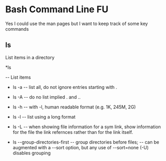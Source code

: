 # Bash Command Line FU
 Yes I could use the man pages but I want to keep track of some key commands

 ## ls
 List items in a directory

*ls

  -- List items 

* ls -a
  -- list all, do not ignore entries starting with .

* ls -A
   -- do no list implied . and ..

* ls -h 
  -- with -l, human readable format (e.g. 1K, 245M, 2G)
* ls -l
  -- list using a long format
* ls -L
  -- when showing file information for a sym link, show information for the file the link refernces rather than for the link itself.

* ls --group-directories-first
  -- group directories before files;
  -- can be augmented with a --sort option, but any use of --sort=none (-U) disables grouping  

